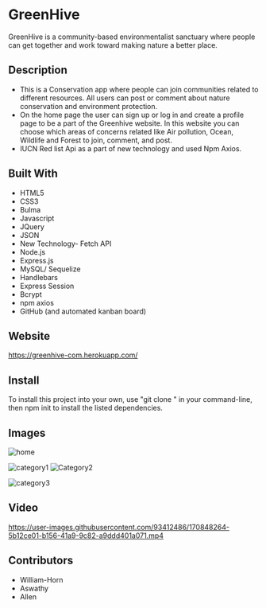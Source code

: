 
# GreenHive
GreenHive is a community-based environmentalist sanctuary where people can get together and work toward making nature a better place.
## Description
* This is a Conservation app where people can join communities related to different resources. All users can post or comment about nature conservation and    environment protection.
 * On the home page the user can sign up or log in and create a profile page to be a part of the Greenhive website. In this website you can choose which areas of concerns related like Air pollution, Ocean, Wildlife and Forest to join, comment, and post.
 * IUCN Red list Api as a part of new technology and used  Npm Axios.
## Built With
* HTML5
* CSS3
* Bulma
* Javascript
* JQuery
* JSON
* New Technology- Fetch API
* Node.js
* Express.js
* MySQL/ Sequelize
* Handlebars
* Express Session
* Bcrypt
* npm axios
* GitHub (and automated kanban board)
## Website
 https://greenhive-com.herokuapp.com/
## Install
 To install this project into your own, use "git clone <REPONAME>" in your command-line, then npm init to install the listed dependencies. 
## Images
![home](https://user-images.githubusercontent.com/93412486/170847997-82edcdc1-b936-46a2-92df-85415382d767.PNG)

![category1](https://user-images.githubusercontent.com/93412486/170847999-77c43ac8-1774-479d-bf93-840005d763d6.PNG)
![Category2](https://user-images.githubusercontent.com/93412486/170848000-89f5d221-9ddf-4063-9e47-c894a28417df.PNG)

![category3](https://user-images.githubusercontent.com/93412486/170848010-0e732fe3-b784-4dba-8ea5-8b0ca0ca06fd.PNG)

## Video

https://user-images.githubusercontent.com/93412486/170848264-5b12ce01-b156-41a9-9c82-a9ddd401a071.mp4

## Contributors
* William-Horn
* Aswathy
* Allen
